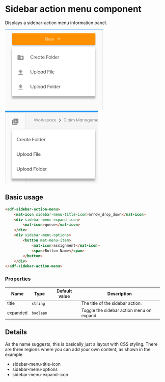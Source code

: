 # Sidebar action menu component

Displays a sidebar-action menu information panel.

![Sidebar action menu button screenshot](docassets/images/sidebar-action-menu-button.png)
![Sidebar action menu icon screenshot](docassets/images/sidebar-action-menu-icon.png)

## Basic usage

```html
<adf-sidebar-action-menu>
    <mat-icon sidebar-menu-title-icon>arrow_drop_down</mat-icon>
    <div sidebar-menu-expand-icon>
        <mat-icon>queue</mat-icon>
    </div>
    <div sidebar-menu-options>
        <button mat-menu-item>
            <mat-icon>assignment</mat-icon>
            <span>Button Name</span>
        </button>
    </div>
</adf-sidebar-action-menu>
```

### Properties

| Name | Type | Default value | Description |
| ---- | ---- | ------------- | ----------- |
| title | `string` |  | The title of the sidebar action.  |
| expanded | `boolean` |  | Toggle the sidebar action menu on expand.  |

## Details

As the name suggests, this is basically just a layout with CSS styling. There are three regions where you can add your own content, as shown in the example:

-   sidebar-menu-title-icon
-   sidebar-menu-options
-   sidebar-menu-expand-icon
